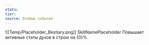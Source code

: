 ```yaml
---
stats: 
tier: 
source: Особые события
---
```

![[Temp/Placeholder_Bestiary.png]]
SkillNamePlaceholder
Повышает активные статы духов в строю на {0}%
